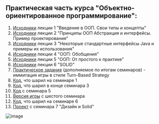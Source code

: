 ## Практическая часть курса "Объектно-ориентированное программирование":

1. [Исходники](https://github.com/ILYA-NASA/OOP/tree/main/Lecture_01) лекции 1 "Введение в ООП. Свои типы и концепты"
2. [Исходники](https://github.com/ILYA-NASA/OOP/tree/main/Lecture_02) лекции 2 "Принципы ООП Абстракция и интерфейсы. Пример проектирования"
3. [Исходники](https://github.com/ILYA-NASA/OOP/tree/main/Lecture_03) лекции 3 "Некоторые стандартные интерфейсы Java и примеры их использования"
4. [Исходники](https://github.com/ILYA-NASA/OOP/tree/main/Lecture_04) лекции 4 "ООП: Обобщения"
5. [Исходники](https://github.com/ILYA-NASA/OOP/tree/main/Lecture_05) лекции 5 "ООП: От простого к практике"
6. [Исходники](https://github.com/ILYA-NASA/OOP/tree/main/Lecture_06) лекции 6 "SOLID"
7. [Практическое задание](https://github.com/ILYA-NASA/OOP/tree/main/Home_01) (дополняемое по итогам семинаров) - иммитация игры в стиле Turn-Based Strategy
8. [Код](https://github.com/ILYA-NASA/OOP/tree/main/Seminar_01), что шарил на семинаре 1
9. [Код](https://github.com/ILYA-NASA/OOP/tree/main/Seminar_03), что шарил в конце семинара 3
10. [Код](https://github.com/ILYA-NASA/OOP/tree/main/Seminar_05) с семинара 5
11. [Версия игры](https://github.com/ILYA-NASA/OOP/tree/main/Seminar_06/Game) с шестого семинара
12. [Код](https://github.com/ILYA-NASA/OOP/tree/main/Seminar_06/Practice), что шарил на семинаре 6
13. [Проект](https://github.com/ILYA-NASA/OOP/tree/main/Seminar_07) с семинара 7 "Дизайн и Solid"

![image](https://user-images.githubusercontent.com/99810114/200765534-fdc83cd8-5c6c-408c-86bd-f0f18a78c8ac.png)
